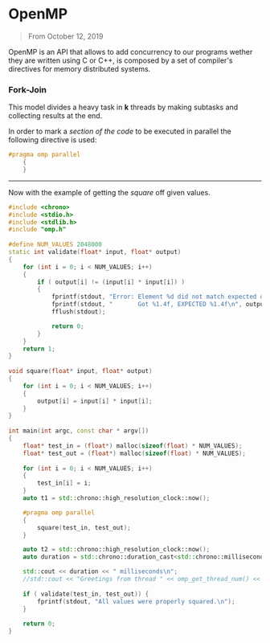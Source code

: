 # OpenMP
> From October 12, 2019

OpenMP is an API that allows to add concurrency to our programs wether they are written using C or C++, is composed by a set of compiler's directives for memory distributed systems.

### Fork-Join
This model divides a heavy task in **k** threads by making subtasks and collecting results at the end.

In order to mark a *section of the code* to be executed in parallel the following directive is used:
```cpp
#pragma omp parallel
    {
    }
```
---

Now with the example of getting the *square* off given values.

```cpp
#include <chrono>
#include <stdio.h>
#include <stdlib.h>
#include "omp.h"
 
#define NUM_VALUES 2048000
static int validate(float* input, float* output)
{
    for (int i = 0; i < NUM_VALUES; i++)
    {
        if ( output[i] != (input[i] * input[i]) )
        {
            fprintf(stdout, "Error: Element %d did not match expected output.\n", i);
            fprintf(stdout, "       Got %1.4f, EXPECTED %1.4f\n", output[i], input[i] * input[i]);
            fflush(stdout);

            return 0;
        }
    }
    return 1;
}
 
void square(float* input, float* output)
{
    for (int i = 0; i < NUM_VALUES; i++)
    {
        output[i] = input[i] * input[i];
    }
}
 
int main(int argc, const char * argv[])
{
    float* test_in = (float*) malloc(sizeof(float) * NUM_VALUES);
    float* test_out = (float*) malloc(sizeof(float) * NUM_VALUES);
    
    for (int i = 0; i < NUM_VALUES; i++)
    {
        test_in[i] = i;
    }
    auto t1 = std::chrono::high_resolution_clock::now();

    #pragma omp parallel
    {
        square(test_in, test_out);
    }

    auto t2 = std::chrono::high_resolution_clock::now();
    auto duration = std::chrono::duration_cast<std::chrono::milliseconds>( t2 - t1 ).count();

    std::cout << duration << " milliseconds\n";
    //std::cout << "Greetings from thread " << omp_get_thread_num() << std::endl;
    
    if ( validate(test_in, test_out)) {
        fprintf(stdout, "All values were properly squared.\n");
    }
    
    return 0;
}
```
